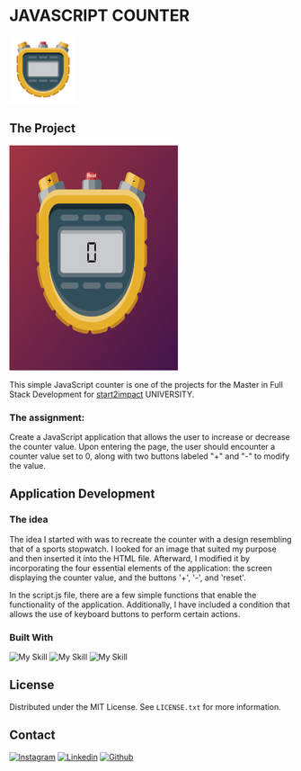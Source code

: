 <!-- Improved compatibility of back to top link: See: https://github.com/othneildrew/Best-README-Template/pull/73 -->
# JAVASCRIPT COUNTER 
<a href="https://github.com/Lorycaste98/javascript-basics">
  <img src="assets/img/cronometro1.svg" alt="Logo" width="120" height="120" text-align="center">
</a>

<!-- PROJECT LOGO -->
<br/>


## The Project
  <a href="https://lorycaste98.github.io/javascript-basics/" target="_blank">
    <img src="assets/img/screenshot.png" alt="Screenshot" width="300" height="400" border-radius="5">
  </a>

This simple JavaScript counter is one of the projects for the Master in Full Stack Development for [start2impact](https://www.start2impact.it/) UNIVERSITY.

### The assignment:

Create a JavaScript application that allows the user to increase or decrease the counter value. Upon entering the page, the user should encounter a counter value set to 0, along with two buttons labeled "+" and "-" to modify the value.


## Application Development

### The idea

The idea I started with was to recreate the counter with a design resembling that of a sports stopwatch. I looked for an image that suited my purpose and then inserted it into the HTML file. Afterward, I modified it by incorporating the four essential elements of the application: the screen displaying the counter value, and the buttons '+', '-', and 'reset'.

In the script.js file, there are a few simple functions that enable the functionality of the application. Additionally, I have included a condition that allows the use of keyboard buttons to perform certain actions.


### Built With

![My Skill](https://skillicons.dev/icons?i=html)
![My Skill](https://skillicons.dev/icons?i=css)
![My Skill](https://skillicons.dev/icons?i=js)

## License

Distributed under the MIT License. See `LICENSE.txt` for more information.


## Contact

[![Instagram](https://skillicons.dev/icons?i=instagram)](https://www.instagram.com/lorycastelletti/) 
[![Linkedin](https://skillicons.dev/icons?i=linkedin)](https://www.linkedin.com/in/lorenzo-castelletti-532b9b191/) 
[![Github](https://skillicons.dev/icons?i=github)](https://github.com/Lorycaste98)
